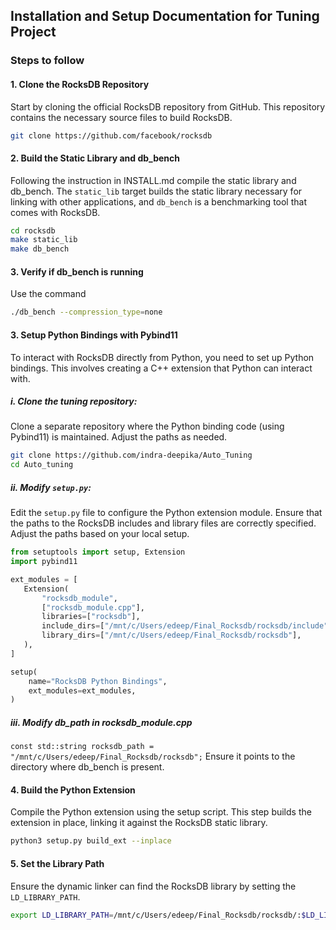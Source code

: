 

## Installation and Setup Documentation for Tuning Project


### Steps to follow 
#### 1. Clone the RocksDB Repository
Start by cloning the official RocksDB repository from GitHub. This repository contains the necessary source files to build RocksDB.

```bash
git clone https://github.com/facebook/rocksdb
```
<!-- 
#### 2. Install flags 
Install gflags. First, try: sudo apt-get install libgflags-dev If this doesn't work and you're using Ubuntu, here's a nice tutorial: (http://askubuntu.com/questions/312173/installing-gflags-12-04)
Install snappy. This is usually as easy as: sudo apt-get install libsnappy-dev.
Install zlib. Try: sudo apt-get install zlib1g-dev.
Install bzip2: sudo apt-get install libbz2-dev.
Install lz4: sudo apt-get install liblz4-dev.
Install zstandard: sudo apt-get install libzstd-dev

[ for Linux for other OS check this guide https://github.com/facebook/rocksdb/blob/main/INSTALL.md ] -->

#### 2. Build the Static Library and db_bench
Following the instruction in INSTALL.md compile the static library and db_bench. The `static_lib` target builds the static library necessary for linking with other applications, and `db_bench` is a benchmarking tool that comes with RocksDB.

```bash
cd rocksdb
make static_lib
make db_bench
```

#### 3. Verify if db_bench is running 

Use the command 
```bash 
./db_bench --compression_type=none
```

#### 3. Setup Python Bindings with Pybind11
To interact with RocksDB directly from Python, you need to set up Python bindings. This involves creating a C++ extension that Python can interact with.

##### i. Clone the tuning repository:
Clone a separate repository where the Python binding code (using Pybind11) is maintained. Adjust the paths as needed.

```bash
git clone https://github.com/indra-deepika/Auto_Tuning
cd Auto_tuning
```

##### ii. Modify `setup.py`:
Edit the `setup.py` file to configure the Python extension module. Ensure that the paths to the RocksDB includes and library files are correctly specified. Adjust the paths based on your local setup.

```python
from setuptools import setup, Extension
import pybind11

ext_modules = [
   Extension(
       "rocksdb_module",
       ["rocksdb_module.cpp"],
       libraries=["rocksdb"],
       include_dirs=["/mnt/c/Users/edeep/Final_Rocksdb/rocksdb/include"],
       library_dirs=["/mnt/c/Users/edeep/Final_Rocksdb/rocksdb"],
   ),
]

setup(
    name="RocksDB Python Bindings",
    ext_modules=ext_modules,
)
```
##### iii. Modify db_path in rocksdb_module.cpp 

```const std::string rocksdb_path = "/mnt/c/Users/edeep/Final_Rocksdb/rocksdb";```
Ensure it points to the directory where db_bench is present.

#### 4. Build the Python Extension
Compile the Python extension using the setup script. This step builds the extension in place, linking it against the RocksDB static library.

```bash
python3 setup.py build_ext --inplace
```

#### 5. Set the Library Path
Ensure the dynamic linker can find the RocksDB library by setting the `LD_LIBRARY_PATH`.

```bash
export LD_LIBRARY_PATH=/mnt/c/Users/edeep/Final_Rocksdb/rocksdb/:$LD_LIBRARY_PATH
```

